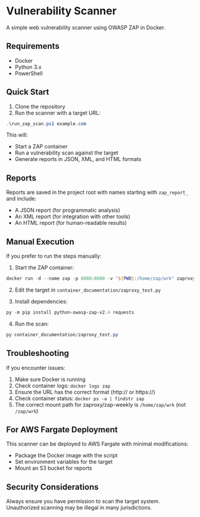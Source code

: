 # Vulnerability Scanner

A simple web vulnerability scanner using OWASP ZAP in Docker.

## Requirements

- Docker
- Python 3.x
- PowerShell

## Quick Start

1. Clone the repository
2. Run the scanner with a target URL:

```powershell
.\run_zap_scan.ps1 example.com
```

This will:
- Start a ZAP container
- Run a vulnerability scan against the target
- Generate reports in JSON, XML, and HTML formats

## Reports

Reports are saved in the project root with names starting with `zap_report_` and include:
- A JSON report (for programmatic analysis)
- An XML report (for integration with other tools)
- An HTML report (for human-readable results)

## Manual Execution

If you prefer to run the steps manually:

1. Start the ZAP container:
```powershell
docker run -d --name zap -p 8080:8080 -v "${PWD}:/home/zap/wrk" zaproxy/zap-weekly zap.sh -daemon -host 0.0.0.0 -config api.key=mysecretapikey -config api.addrs.addr.name=.* -config api.addrs.addr.regex=true
```

2. Edit the target in `container_documentation/zaproxy_test.py`

3. Install dependencies:
```powershell
py -m pip install python-owasp-zap-v2.4 requests
```

4. Run the scan:
```powershell
py container_documentation/zaproxy_test.py
```

## Troubleshooting

If you encounter issues:

1. Make sure Docker is running
2. Check container logs: `docker logs zap`
3. Ensure the URL has the correct format (http:// or https://)
4. Check container status: `docker ps -a | findstr zap`
5. The correct mount path for zaproxy/zap-weekly is `/home/zap/wrk` (not `/zap/wrk`)

## For AWS Fargate Deployment

This scanner can be deployed to AWS Fargate with minimal modifications:
- Package the Docker image with the script
- Set environment variables for the target
- Mount an S3 bucket for reports

## Security Considerations

Always ensure you have permission to scan the target system. Unauthorized scanning may be illegal in many jurisdictions. 